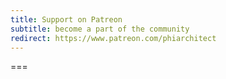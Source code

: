 ```yaml
---
title: Support on Patreon
subtitle: become a part of the community
redirect: https://www.patreon.com/phiarchitect
---
```




===
